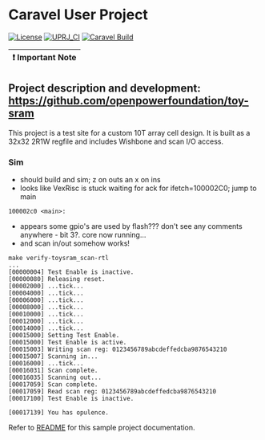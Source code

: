 # Caravel User Project

[![License](https://img.shields.io/badge/License-Apache%202.0-blue.svg)](https://opensource.org/licenses/Apache-2.0) [![UPRJ_CI](https://github.com/efabless/caravel_project_example/actions/workflows/user_project_ci.yml/badge.svg)](https://github.com/efabless/caravel_project_example/actions/workflows/user_project_ci.yml) [![Caravel Build](https://github.com/efabless/caravel_project_example/actions/workflows/caravel_build.yml/badge.svg)](https://github.com/efabless/caravel_project_example/actions/workflows/caravel_build.yml)

| :exclamation: Important Note            |
|-----------------------------------------|


## Project description and development: https://github.com/openpowerfoundation/toy-sram

This project is a test site for a custom 10T array cell design.  It is built as a 32x32 2R1W regfile and includes Wishbone and scan I/O access.


### Sim

* should build and sim; z on outs an x on ins
* looks like VexRisc is stuck waiting for ack for ifetch=100002C0; jump to main

```
100002c0 <main>:
```

* appears some gpio's are used by flash??? don't see any comments anywhere - bit 3?.  core now running...
* and scan in/out somehow works!

```
make verify-toysram_scan-rtl
...
[00000004] Test Enable is inactive.
[00000080] Releasing reset.
[00002000] ...tick...
[00004000] ...tick...
[00006000] ...tick...
[00008000] ...tick...
[00010000] ...tick...
[00012000] ...tick...
[00014000] ...tick...
[00015000] Setting Test Enable.
[00015000] Test Enable is active.
[00015003] Writing scan reg: 0123456789abcdeffedcba9876543210
[00015007] Scanning in...
[00016000] ...tick...
[00016031] Scan complete.
[00016035] Scanning out...
[00017059] Scan complete.
[00017059] Read scan reg: 0123456789abcdeffedcba9876543210
[00017100] Test Enable is inactive.

[00017139] You has opulence.

```

Refer to [README](docs/source/index.rst) for this sample project documentation.
